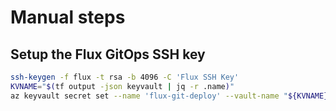 # Manual steps

## Setup the Flux GitOps SSH key

```bash
ssh-keygen -f flux -t rsa -b 4096 -C 'Flux SSH Key'
KVNAME="$(tf output -json keyvault | jq -r .name)"
az keyvault secret set --name 'flux-git-deploy' --vault-name "${KVNAME}" --description 'Flux GitOps SSH Key' --encoding ascii --file flux --tags k8s_secret_name=flux-git-deploy k8s_secret_key=identity k8s_namespaces=kube-system
```

